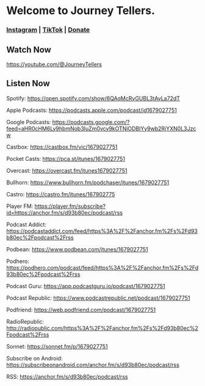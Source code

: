 # Welcome to Journey Tellers.

### [Instagram](https://instagram.com/journey.tellers) | [TikTok](https://tiktok.com/@journeytellers) | [Donate](https://buymeacoffee.com/journeytellers)

## Watch Now
https://youtube.com/@JourneyTellers

## Listen Now
Spotify: https://open.spotify.com/show/6QAqMcRyGUBL3tAyLa72dT

Apple Podcasts: https://podcasts.apple.com/podcast/id1679027751

Google Podcasts: https://podcasts.google.com/?feed=aHR0cHM6Ly9hbmNob3IuZm0vcy9kOTNiODBlYy9wb2RjYXN0L3Jzcw

Castbox: https://castbox.fm/vic/1679027751

Pocket Casts: https://pca.st/itunes/1679027751

Overcast: https://overcast.fm/itunes1679027751

Bullhorn: https://www.bullhorn.fm/podchaser/itunes/1679027751

Castro: https://castro.fm/itunes/167902775

Player FM: https://player.fm/subscribe?id=https://anchor.fm/s/d93b80ec/podcast/rss

Podcast Addict: https://podcastaddict.com/feed/https%3A%2F%2Fanchor.fm%2Fs%2Fd93b80ec%2Fpodcast%2Frss

Podbean: https://www.podbean.com/itunes/1679027751

Podhero: https://podhero.com/podcast/feed/https%3A%2F%2Fanchor.fm%2Fs%2Fd93b80ec%2Fpodcast%2Frss

Podcast Guru: https://app.podcastguru.io/podcast/1679027751

Podcast Republic: https://www.podcastrepublic.net/podcast/1679027751

Podfriend: https://web.podfriend.com/podcast/1679027751

RadioRepublic: http://radiopublic.com/https%3A%2F%2Fanchor.fm%2Fs%2Fd93b80ec%2Fpodcast%2Frss

Sonnet: https://sonnet.fm/p/1679027751

Subscribe on Android: https://subscribeonandroid.com/anchor.fm/s/d93b80ec/podcast/rss

RSS: https://anchor.fm/s/d93b80ec/podcast/rss

